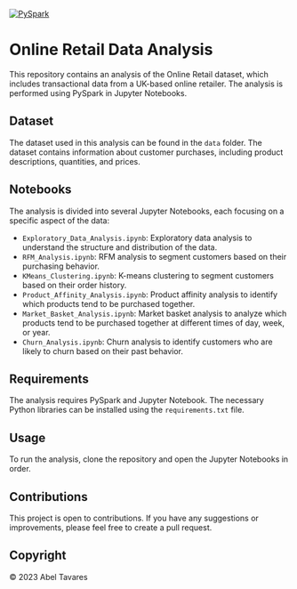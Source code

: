 [![PySpark](https://img.shields.io/badge/PySpark-3.3.2-orange.svg)](https://spark.apache.org/docs/latest/api/python/index.html)

# Online Retail Data Analysis

This repository contains an analysis of the Online Retail dataset, which includes transactional data from a UK-based online retailer. The analysis is performed using PySpark in Jupyter Notebooks.

## Dataset

The dataset used in this analysis can be found in the `data` folder. The dataset contains information about customer purchases, including product descriptions, quantities, and prices.

## Notebooks

The analysis is divided into several Jupyter Notebooks, each focusing on a specific aspect of the data:

- `Exploratory_Data_Analysis.ipynb`: Exploratory data analysis to understand the structure and distribution of the data.
- `RFM_Analysis.ipynb`: RFM analysis to segment customers based on their purchasing behavior.
- `KMeans_Clustering.ipynb`: K-means clustering to segment customers based on their order history.
- `Product_Affinity_Analysis.ipynb`: Product affinity analysis to identify which products tend to be purchased together.
- `Market_Basket_Analysis.ipynb`: Market basket analysis to analyze which products tend to be purchased together at different times of day, week, or year.
- `Churn_Analysis.ipynb`: Churn analysis to identify customers who are likely to churn based on their past behavior.

## Requirements

The analysis requires PySpark and Jupyter Notebook. The necessary Python libraries can be installed using the `requirements.txt` file.

## Usage

To run the analysis, clone the repository and open the Jupyter Notebooks in order.

## Contributions

This project is open to contributions. If you have any suggestions or improvements, please feel free to create a pull request.

## Copyright
© 2023 Abel Tavares
